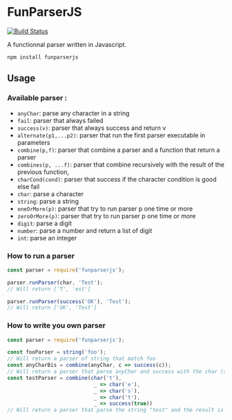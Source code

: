# FunParserJS

[![Build Status](https://travis-ci.org/YannDub/FunParserJS.svg?branch=master)](https://travis-ci.org/YannDub/FunParserJS)

A functionnal parser written in Javascript.

```
npm install funparserjs
```

## Usage

### Available parser :

- `anyChar`: parse any character in a string
- `fail`: parser that always failed
- `success(v)`: parser that always success and return v
- `alternate(p1,...p2)`: parser that run the first parser executable in parameters
- `combine(p,f)`: parser that combine a parser and a function that return a parser
- `combines(p, ...f)`: parser that combine recursively with the result of the previous function,
- `charCond(cond)`: parser that success if the character condition is good else fail
- `char`: parse a character
- `string`: parse a string
- `oneOrMore(p)`: parser that try to run parser p one time or more
- `zeroOrMore(p)`: parser that try to run parser p one time or more
- `digit`: parse a digit
- `number`: parse a number and return a list of digit
- `int`: parse an integer

### How to run a parser

```javascript
const parser = require('funparserjs');

parser.runParser(char, 'Test');
// Will return ['T', 'est']

parser.runParser(success('OK'), 'Test');
// Will return ['OK', 'Test']
```

### How to write you own parser

```javascript
const parser = require('funparserjs');

const fooParser = string('foo');
// Will return a parser of string that match foo
const anyCharBis = combine(anyChar, c => success(c));
// Will return a parser that parse anyChar and success with the char (same as anyChar)
const testParser = combine(char('t'),
                            _ => char('e'),
                            _ => char('s'),
                            _ => char('t'),
                            _ => success(true))
// Will return a parser that parse the string "test" and the result is true
```
